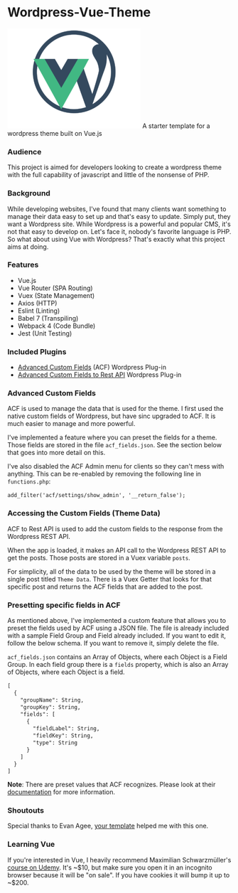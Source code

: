 # Wordpress-Vue-Theme
![Vue Wordpress Logo](/screenshot.png?raw=true "Vue Wordpress Logo")
A starter template for a wordpress theme built on Vue.js

### Audience 

This project is aimed for developers looking to create a wordpress theme with the full capability of javascript and little of the nonsense of PHP.

### Background

While developing websites, I've found that many clients want something to manage their data easy to set up and that's easy to update. Simply put, they want a Wordpress site. While Wordpress is a powerful and popular CMS, it's not that easy to develop on. Let's face it, nobody's favorite language is PHP. So what about using Vue with Wordpress? That's exactly what this project aims at doing. 

### Features
- Vue.js
- Vue Router (SPA Routing)
- Vuex (State Management)
- Axios (HTTP)
- Eslint (Linting)
- Babel 7 (Transpiling)
- Webpack 4 (Code Bundle)
- Jest (Unit Testing)

### Included Plugins
- [Advanced Custom Fields](https://www.advancedcustomfields.com/) (ACF) Wordpress Plug-in
- [Advanced Custom Fields to Rest API](https://github.com/airesvsg/acf-to-rest-api) Wordpress Plug-in

### Advanced Custom Fields
ACF is used to manage the data that is used for the theme. I first used the native custom fields of Wordpress, but have sinc upgraded to ACF. It is much easier to manage and more powerful. 

I've implemented a feature where you can preset the fields for a theme. Those fields are stored in the file `acf_fields.json`. See the section below that goes into more detail on this.

I've also disabled the ACF Admin menu for clients so they can't mess with anything. This can be re-enabled by removing the following line in `functions.php`:
```
add_filter('acf/settings/show_admin', '__return_false');
```

### Accessing the Custom Fields (Theme Data)
ACF to Rest API is used to add the custom fields to the response from the Wordpress REST API. 

When the app is loaded, it makes an API call to the Wordpress REST API to get the posts. Those posts are stored in a Vuex variable `posts`. 

For simplicity, all of the data to be used by the theme will be stored in a single post titled `Theme Data`. There is a Vuex Getter that looks for that specific post and returns the ACF fields that are added to the post.

### Presetting specific fields in ACF
As mentioned above, I've implemented a custom feature that allows you to preset the fields used by ACF using a JSON file. The file is already included with a sample Field Group and Field already included. If you want to edit it, follow the below schema. If you want to remove it, simply delete the file. 

`acf_fields.json` contains an Array of Objects, where each Object is a Field Group. 
In each field group there is a `fields` property, which is also an Array of Objects, where each Object is a field. 
```
[
  {
    "groupName": String,
    "groupKey": String,
    "fields": [
      {
        "fieldLabel": String,
        "fieldKey": String,
        "type": String
      }
    ]
  }
]
```
**Note**: There are preset values that ACF recognizes. Please look at their [documentation](https://www.advancedcustomfields.com/resources/#field-types) for more information.

### Shoutouts

Special thanks to Evan Agee, [your template](https://github.com/EvanAgee/vuejs-wordpress-theme-starter) helped me with this one.

### Learning Vue

If you're interested in Vue, I heavily recommend Maximilian Schwarzmüller's [course on Udemy](https://www.udemy.com/vuejs-2-the-complete-guide/). It's ~$10, but make sure you open it in an incognito browser because it will be "on sale". If you have cookies it will bump it up to ~$200.